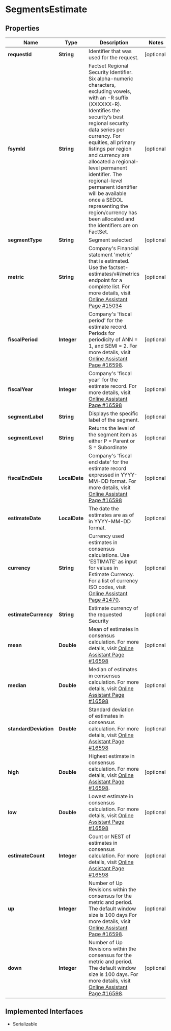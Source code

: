

# SegmentsEstimate


## Properties

Name | Type | Description | Notes
------------ | ------------- | ------------- | -------------
**requestId** | **String** | Identifier that was used for the request. |  [optional]
**fsymId** | **String** | Factset Regional Security Identifier. Six alpha-numeric characters, excluding vowels, with an -R suffix (XXXXXX-R). Identifies the security’s best regional security data series per currency. For equities, all primary listings per region and currency are allocated a regional-level permanent identifier. The regional-level permanent identifier will be available once a SEDOL representing the region/currency has been allocated and the identifiers are on FactSet. |  [optional]
**segmentType** | **String** | Segment selected |  [optional]
**metric** | **String** | Company&#39;s Financial statement &#39;metric&#39; that is estimated. Use the factset-estimates/v#/metrics endpoint for a complete list. For more details, visit [Online Assistant Page #15034](https://oa.apps.factset.com/pages/15034) |  [optional]
**fiscalPeriod** | **Integer** | Company&#39;s &#39;fiscal period&#39; for the estimate record. Periods for periodicity of ANN &#x3D; 1, and SEMI &#x3D; 2. For more details, visit [Online Assistant Page #16598](https://oa.apps.factset.com/pages/16598). |  [optional]
**fiscalYear** | **Integer** | Company&#39;s &#39;fiscal year&#39; for the estimate record. For more details, visit [Online Assistant Page #16598](https://oa.apps.factset.com/pages/16598) |  [optional]
**segmentLabel** | **String** | Displays the specific label of the segment. |  [optional]
**segmentLevel** | **String** | Returns the level of the segment item as either P &#x3D; Parent or S &#x3D; Subordinate |  [optional]
**fiscalEndDate** | **LocalDate** | Company&#39;s &#39;fiscal end date&#39; for the estimate record expressed in YYYY-MM-DD format. For more details, visit [Online Assistant Page #16598](https://oa.apps.factset.com/pages/16598) |  [optional]
**estimateDate** | **LocalDate** | The date the estimates are as of in YYYY-MM-DD format. |  [optional]
**currency** | **String** | Currency used estimates in consensus calculations. Use &#39;ESTIMATE&#39; as input for values in Estimate Currency. For a list of currency ISO codes, visit [Online Assistant Page #1470](https://oa.apps.factset.com/pages/1470). |  [optional]
**estimateCurrency** | **String** | Estimate currency of the requested Security |  [optional]
**mean** | **Double** | Mean of estimates in consensus calculation. For more details, visit [Online Assistant Page #16598](https://oa.apps.factset.com/pages/16114) |  [optional]
**median** | **Double** | Median of estimates in consensus calculation. For more details, visit [Online Assistant Page #16598](https://oa.apps.factset.com/pages/16114) |  [optional]
**standardDeviation** | **Double** | Standard deviation of estimates in consensus calculation. For more details, visit [Online Assistant Page #16598](https://oa.apps.factset.com/pages/16114) |  [optional]
**high** | **Double** | Highest estimate in consensus calculation. For more details, visit [Online Assistant Page #16598](https://oa.apps.factset.com/pages/16114). |  [optional]
**low** | **Double** | Lowest estimate in consensus calculation. For more details, visit [Online Assistant Page #16598](https://oa.apps.factset.com/pages/16114) |  [optional]
**estimateCount** | **Integer** | Count or NEST of estimates in consensus calculation. For more details, visit [Online Assistant Page #16598](https://oa.apps.factset.com/pages/16114) |  [optional]
**up** | **Integer** | Number of Up Revisions within the consensus for the metric and period. The default window size is 100 days For more details, visit [Online Assistant Page #16598](https://oa.apps.factset.com/pages/16114). |  [optional]
**down** | **Integer** | Number of Up Revisions within the consensus for the metric and period. The default window size is 100 days. For more details, visit [Online Assistant Page #16598](https://oa.apps.factset.com/pages/16114). |  [optional]


## Implemented Interfaces

* Serializable


